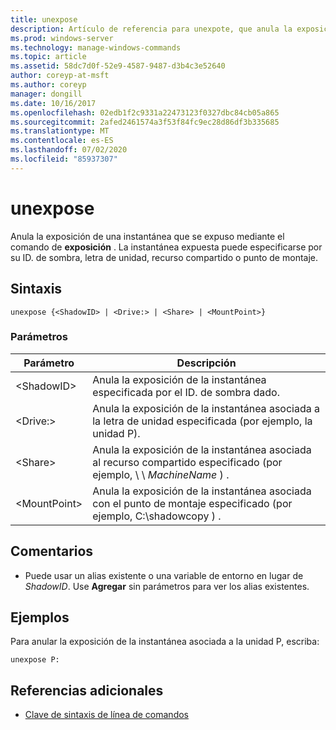 ```yaml
---
title: unexpose
description: Artículo de referencia para unexpote, que anula la exposición de una instantánea que se expuso mediante el comando expoSE.
ms.prod: windows-server
ms.technology: manage-windows-commands
ms.topic: article
ms.assetid: 58dc7d0f-52e9-4587-9487-d3b4c3e52640
author: coreyp-at-msft
ms.author: coreyp
manager: dongill
ms.date: 10/16/2017
ms.openlocfilehash: 02edb1f2c9331a22473123f0327dbc84cb05a865
ms.sourcegitcommit: 2afed2461574a3f53f84fc9ec28d86df3b335685
ms.translationtype: MT
ms.contentlocale: es-ES
ms.lasthandoff: 07/02/2020
ms.locfileid: "85937307"
---
```

# <a name="unexpose"></a>unexpose

Anula la exposición de una instantánea que se expuso mediante el comando de **exposición** . La instantánea expuesta puede especificarse por su ID. de sombra, letra de unidad, recurso compartido o punto de montaje.



## <a name="syntax"></a>Sintaxis

```
unexpose {<ShadowID> | <Drive:> | <Share> | <MountPoint>}
```

### <a name="parameters"></a>Parámetros

|Parámetro|Descripción|
|---------|-----------|
|\<ShadowID>|Anula la exposición de la instantánea especificada por el ID. de sombra dado.|
|\<Drive:>|Anula la exposición de la instantánea asociada a la letra de unidad especificada (por ejemplo, la unidad P).|
|\<Share>|Anula la exposición de la instantánea asociada al recurso compartido especificado (por ejemplo, \\ \\ *MachineName* \) .|
|\<MountPoint>|Anula la exposición de la instantánea asociada con el punto de montaje especificado (por ejemplo, C:\shadowcopy \) .|

## <a name="remarks"></a>Comentarios

-   Puede usar un alias existente o una variable de entorno en lugar de *ShadowID*. Use **Agregar** sin parámetros para ver los alias existentes.

## <a name="examples"></a>Ejemplos

Para anular la exposición de la instantánea asociada a la unidad P, escriba:
```
unexpose P:
```

## <a name="additional-references"></a>Referencias adicionales

- [Clave de sintaxis de línea de comandos](command-line-syntax-key.md)